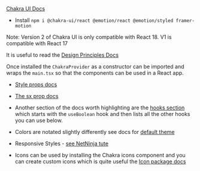 
[Chakra UI Docs](https://chakra-ui.com/getting-started)

- Install `npm i @chakra-ui/react @emotion/react @emotion/styled framer-motion`

Note:
Version 2 of Chakra UI is only compatible with React 18. 
V1 is compatible with React 17

It is useful to read the [Design Principles Docs](https://chakra-ui.com/getting-started/principles)



Once installed the `ChakraProvider`  as a constructor can be imported and wraps the `main.tsx` so that the components can be used in a React app.

- [Style props docs](https://chakra-ui.com/docs/styled-system/style-props)

- [The sx prop docs](https://chakra-ui.com/docs/styled-system/the-sx-prop)

- Another section of the docs worth highlighting are the [hooks section](https://chakra-ui.com/docs/hooks/use-boolean) which starts with the `useBoolean` hook and then lists all the other hooks you can use below.

- Colors are notated slightly differently see docs for [default theme](https://chakra-ui.com/docs/styled-system/theme)

- Responsive Styles - [see NetNinja tute](https://www.youtube.com/watch?v=QbLTBTfZ1Hk&list=PL4cUxeGkcC9hcnIeryurNMMcGBHp7AYlP&index=5)

- Icons can be used by installing the Chakra icons component and you can create custom icons which is quite useful the [Icon package docs](https://chakra-ui.com/docs/components/icon/usage)